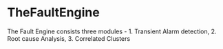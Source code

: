 # TheFaultEngine
The Fault Engine consists three modules - 1. Transient Alarm detection, 2. Root cause Analysis, 3. Correlated Clusters 

